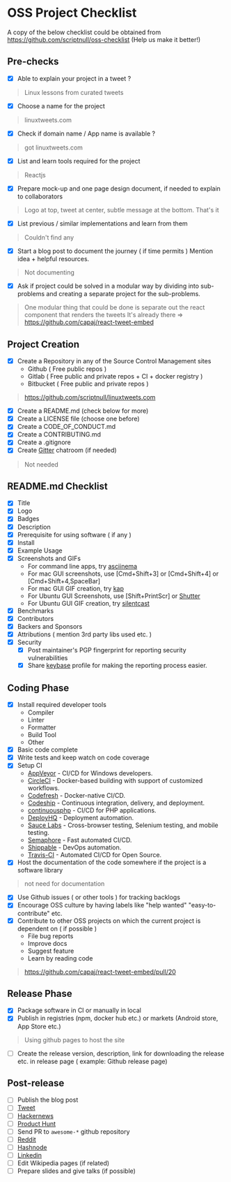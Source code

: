 # OSS Project Checklist

A copy of the below checklist could be obtained from https://github.com/scriptnull/oss-checklist (Help us make it better!)

## Pre-checks
- [x] Able to explain your project in a tweet ?
> Linux lessons from curated tweets

- [x] Choose a name for the project
> linuxtweets.com

- [x] Check if domain name / App name is available ?
> got linuxtweets.com

- [x] List and learn tools required for the project
> Reactjs

- [x] Prepare mock-up and one page design document, if needed to explain to collaborators
> Logo at top, tweet at center, subtle message at the bottom. That's it

- [x] List previous / similar implementations and learn from them
> Couldn't find any

- [x] Start a blog post to document the journey ( if time permits ) Mention idea + helpful resources.
> Not documenting

- [x] Ask if project could be solved in a modular way by dividing into sub-problems and creating a separate project for the sub-problems.
> One modular thing that could be done is separate out the react component that renders the tweets
> It's already there => https://github.com/capaj/react-tweet-embed

## Project Creation
- [x] Create a Repository in any of the Source Control Management sites
    - Github ( Free public repos )
    - Gitlab ( Free public and private repos + CI  + docker registry )
    - Bitbucket ( Free public and private repos )
> https://github.com/scriptnull/linuxtweets.com

- [x] Create a README.md (check below for more)
- [x] Create a LICENSE file (choose one before)
- [x] Create a CODE_OF_CONDUCT.md
- [x] Create a CONTRIBUTING.md
- [x] Create a .gitignore
- [x] Create [Gitter](https://gitter.im) chatroom (if needed)
> Not needed

## README.md Checklist
- [x] Title
- [x] Logo
- [x] Badges
- [X] Description
- [x] Prerequisite for using software ( if any )
- [x] Install
- [X] Example Usage
- [x] Screenshots and GIFs
    - For command line apps, try [asciinema](https://asciinema.org/)
    - For mac GUI screenshots, use [Cmd+Shift+3] or [Cmd+Shift+4] or [Cmd+Shift+4,SpaceBar]
    - For mac GUI GIF creation, try [kap](https://getkap.co/)
    - For Ubuntu GUI Screenshots, use [Shift+PrintScr] or [Shutter](http://shutter-project.org/)
    - For Ubuntu GUI GIF creation, try [silentcast](https://github.com/colinkeenan/silentcast)
- [x] Benchmarks
- [x] Contributors
- [x] Backers and Sponsors
- [x] Attributions ( mention 3rd party libs used etc. )
- [x] Security
    - [x] Post maintainer's PGP fingerprint for reporting security vulnerabilities
    - [x] Share [keybase](https://keybase.io/) profile for making the reporting process easier.

## Coding Phase
- [x] Install required developer tools
    - Compiler
    - Linter
    - Formatter
    - Build Tool
    - Other
- [x] Basic code complete
- [x] Write tests and keep watch on code coverage
- [x] Setup CI
    - [AppVeyor](https://www.appveyor.com/) - CI/CD for Windows developers.
    - [CircleCI](https://circleci.com/) - Docker-based building with support of customized workflows.
    - [Codefresh](https://codefresh.io/) - Docker-native CI/CD.
    - [Codeship](https://codeship.com/) - Continuous integration, delivery, and deployment.
    - [continuousphp](https://continuousphp.com/) - CI/CD for PHP applications.
    - [DeployHQ](https://www.deployhq.com/) - Deployment automation.
    - [Sauce Labs](https://saucelabs.com/) - Cross-browser testing, Selenium testing, and mobile testing.
    - [Semaphore](https://semaphoreci.com/) - Fast automated CI/CD.
    - [Shippable](https://www.shippable.com/) - DevOps automation.
    - [Travis-CI](https://travis-ci.org/) - Automated CI/CD for Open Source.
- [x] Host the documentation of the code somewhere if the project is a software library
> not need for documentation

- [x] Use Github issues ( or other tools ) for tracking backlogs
- [x] Encourage OSS culture by having labels like "help wanted" "easy-to-contribute" etc.
- [x] Contribute to other OSS projects on which the current project is dependent on ( if possible )
    - File bug reports
    - Improve docs
    - Suggest feature
    - Learn by reading code
> https://github.com/capaj/react-tweet-embed/pull/20

## Release Phase
- [x] Package software in CI or manually in local
- [x] Publish in registries (npm, docker hub etc.) or markets (Android store, App Store etc.)
>  Using github pages to host the site

- [ ] Create the release version, description, link for downloading the release etc. in release page ( example: Github release page)

## Post-release
- [ ] Publish the blog post
- [ ] [Tweet](https://twitter.com/)
- [ ] [Hackernews](https://news.ycombinator.com/)
- [ ] [Product Hunt](http://producthunt.com/)
- [ ] Send PR to `awesome-*` github repository
- [ ] [Reddit](https://www.reddit.com)
- [ ] [Hashnode](https://hashnode.com/)
- [ ] [Linkedin](https://www.linkedin.com/)
- [ ] Edit Wikipedia pages (if related)
- [ ] Prepare slides and give talks (if possible)
